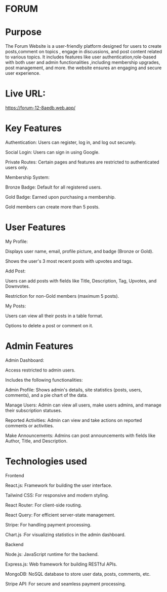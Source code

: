# FORUM

# Purpose
The Forum Website is a user-friendly platform designed for users to create posts,comment on topics , engage in discussions, and post content related to various topics. It includes features like user authentication,role-based with both user and admin functionalities ,including membership upgrades, post management, and more. the website ensures an engaging and secure user experience.

# Live URL:
https://forum-12-8aedb.web.app/


# Key Features

Authentication: Users can register, log in, and log out securely.

Social Login: Users can sign in using Google.

Private Routes: Certain pages and features are restricted to authenticated users only.

Membership System:

Bronze Badge: Default for all registered users.

Gold Badge: Earned upon purchasing a membership.

Gold members can create more than 5 posts.

# User Features

My Profile:

Displays user name, email, profile picture, and badge (Bronze or Gold).

Shows the user's 3 most recent posts with upvotes and tags.

Add Post:

Users can add posts with fields like Title, Description, Tag, Upvotes, and Downvotes.

Restriction for non-Gold members (maximum 5 posts).

My Posts:

Users can view all their posts in a table format.

Options to delete a post or comment on it.

# Admin Features

Admin Dashboard:

Access restricted to admin users.

Includes the following functionalities:

Admin Profile: Shows admin's details, site statistics (posts, users, comments), and a pie chart of the data.

Manage Users: Admin can view all users, make users admins, and manage their subscription statuses.

Reported Activities: Admin can view and take actions on reported comments or activities.

Make Announcements: Admins can post announcements with fields like Author, Title, and Description.

# Technologies used

Frontend

React.js: Framework for building the user interface.

Tailwind CSS: For responsive and modern styling.

React Router: For client-side routing.

React Query: For efficient server-state management.

Stripe: For handling payment processing.

Chart.js :For visualizing statistics in the admin dashboard.

Backend

Node.js: JavaScript runtime for the backend.

Express.js: Web framework for building RESTful APIs.

MongoDB: NoSQL database to store user data, posts, comments, etc.

Stripe API: For secure and seamless payment processing.



